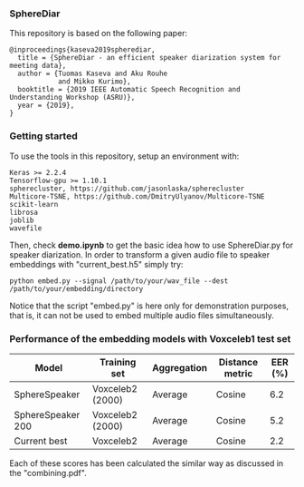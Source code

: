 ### SphereDiar

This repository is based on the following paper:

```
@inproceedings{kaseva2019spherediar,
  title = {SphereDiar - an efficient speaker diarization system for meeting data},
  author = {Tuomas Kaseva and Aku Rouhe 
            and Mikko Kurimo},
  booktitle = {2019 IEEE Automatic Speech Recognition and Understanding Workshop (ASRU)},
  year = {2019},
}
```



### Getting started

To use the tools in this repository, setup an environment with:

```
Keras >= 2.2.4 
Tensorflow-gpu >= 1.10.1
spherecluster, https://github.com/jasonlaska/spherecluster
Multicore-TSNE, https://github.com/DmitryUlyanov/Multicore-TSNE
scikit-learn
librosa
joblib
wavefile
```
Then, check **demo.ipynb** to get the basic idea how to use SphereDiar.py for speaker diarization. In order to transform a given audio file to speaker embeddings with "current_best.h5" simply try:

```
python embed.py --signal /path/to/your/wav_file --dest /path/to/your/embedding/directory
```
Notice that the script "embed.py" is here only for demonstration purposes, that is, it can not be used to embed multiple audio files simultaneously.

### Performance of the embedding models with Voxceleb1 test set

| Model  | Training set | Aggregation | Distance metric | EER (%) |
| -------------|---- |-----| ------| ---- |
| SphereSpeaker |Voxceleb2 (2000) |Average| Cosine | 6.2  |
| SphereSpeaker 200 | Voxceleb2 (2000) |Average| Cosine | 5.2 |
| Current best | Voxceleb2 | Average| Cosine | 2.2 |

Each of these scores has been calculated the similar way as discussed in the "combining.pdf".

